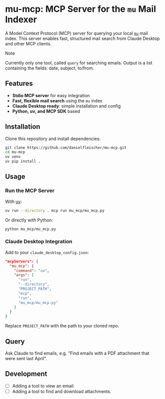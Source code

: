 # mu-mcp: MCP Server for the `mu` Mail Indexer

A Model Context Protocol (MCP) server for querying your local [`mu`](https://www.djcbsoftware.nl/code/mu/) mail index. This server enables fast, structured mail search from Claude Desktop and other MCP clients.

> [!NOTE]
> Currently only one tool, called `query` for searching emails. Output is a list containing the fields: date, subject, to/from.

## Features

- **Stdio MCP server** for easy integration
- **Fast, flexible mail search** using the `mu` index
- **Claude Desktop ready**: simple installation and config
- **Python, uv, and MCP SDK** based

## Installation

Clone this repository and install dependencies:

```sh
git clone https://github.com/danielfleischer/mu-mcp.git
cd mu-mcp
uv venv
uv pip install .
```

## Usage

### Run the MCP Server

With [uv](https://github.com/astral-sh/uv):

```sh
uv run --directory . mcp run mu_mcp/mu_mcp.py
```

Or directly with Python:

```sh
python mu_mcp/mu_mcp.py
```

### Claude Desktop Integration

Add to your `claude_desktop_config.json`:

```json
"mcpServers": {
  "mu_mcp": {
    "command": "uv",
    "args": [
      "run",
      "--directory",
      "PROJECT_PATH",
      "mcp",
      "run",
      "mu_mcp/mu_mcp.py"
    ]
  }
}
```

Replace `PROJECT_PATH` with the path to your cloned repo.

## Query

Ask Claude to find emails, e.g. "Find emails with a PDF attachment that were sent last April".

## Development

- [ ] Adding a tool to view an email.
- [ ] Adding a tool to find and download attachments.
